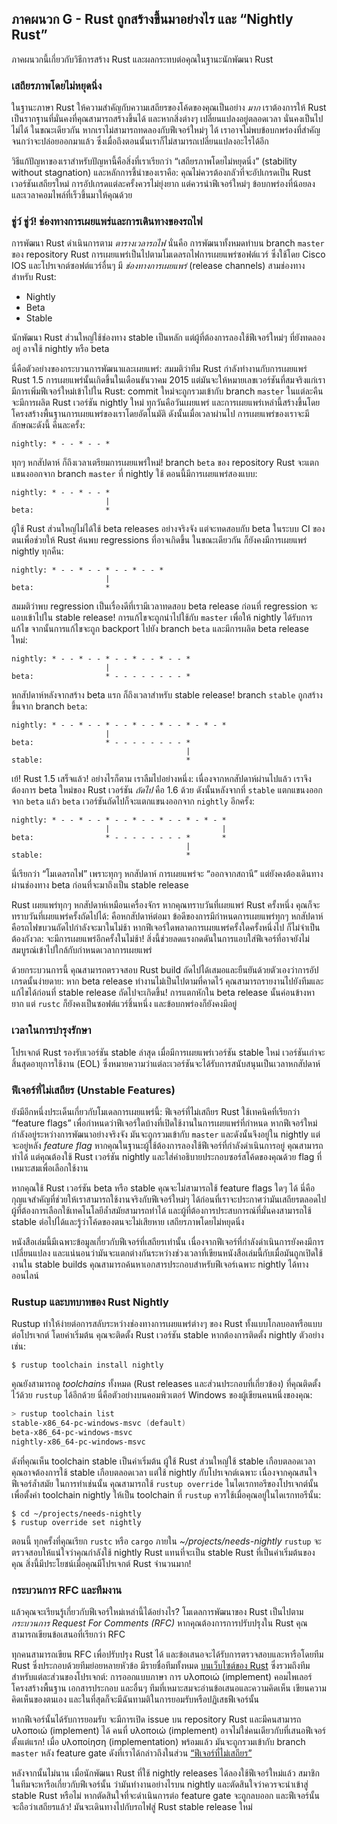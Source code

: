 ## ภาคผนวก G - Rust ถูกสร้างขึ้นมาอย่างไร และ “Nightly Rust”

ภาคผนวกนี้เกี่ยวกับวิธีการสร้าง Rust และผลกระทบต่อคุณในฐานะนักพัฒนา Rust

### เสถียรภาพโดยไม่หยุดนิ่ง

ในฐานะภาษา Rust ให้ความสำคัญกับความเสถียรของโค้ดของคุณเป็นอย่าง _มาก_ เราต้องการให้ Rust เป็นรากฐานที่มั่นคงที่คุณสามารถสร้างขึ้นได้ และหากสิ่งต่างๆ เปลี่ยนแปลงอยู่ตลอดเวลา นั่นคงเป็นไปไม่ได้ ในขณะเดียวกัน หากเราไม่สามารถทดลองกับฟีเจอร์ใหม่ๆ ได้ เราอาจไม่พบข้อบกพร่องที่สำคัญจนกว่าจะปล่อยออกมาแล้ว ซึ่งเมื่อถึงตอนนั้นเราก็ไม่สามารถเปลี่ยนแปลงอะไรได้อีก

วิธีแก้ปัญหาของเราสำหรับปัญหานี้คือสิ่งที่เราเรียกว่า “เสถียรภาพโดยไม่หยุดนิ่ง” (stability without stagnation) และหลักการชี้นำของเราคือ: คุณไม่ควรต้องกลัวที่จะอัปเกรดเป็น Rust เวอร์ชันเสถียรใหม่ การอัปเกรดแต่ละครั้งควรไม่ยุ่งยาก แต่ควรนำฟีเจอร์ใหม่ๆ ข้อบกพร่องที่น้อยลง และเวลาคอมไพล์ที่เร็วขึ้นมาให้คุณด้วย

### ชู่ว์ ชู่ว์! ช่องทางการเผยแพร่และการเดินทางของรถไฟ

การพัฒนา Rust ดำเนินการตาม _ตารางเวลารถไฟ_ นั่นคือ การพัฒนาทั้งหมดทำบน branch `master` ของ repository Rust การเผยแพร่เป็นไปตามโมเดลรถไฟการเผยแพร่ซอฟต์แวร์ ซึ่งใช้โดย Cisco IOS และโปรเจกต์ซอฟต์แวร์อื่นๆ มี _ช่องทางการเผยแพร่_ (release channels) สามช่องทางสำหรับ Rust:

- Nightly
- Beta
- Stable

นักพัฒนา Rust ส่วนใหญ่ใช้ช่องทาง stable เป็นหลัก แต่ผู้ที่ต้องการลองใช้ฟีเจอร์ใหม่ๆ ที่ยังทดลองอยู่ อาจใช้ nightly หรือ beta

นี่คือตัวอย่างของกระบวนการพัฒนาและเผยแพร่: สมมติว่าทีม Rust กำลังทำงานกับการเผยแพร่ Rust 1.5 การเผยแพร่นั้นเกิดขึ้นในเดือนธันวาคม 2015 แต่มันจะให้หมายเลขเวอร์ชันที่สมจริงแก่เรา มีการเพิ่มฟีเจอร์ใหม่เข้าไปใน Rust: commit ใหม่จะถูกรวมเข้ากับ branch `master` ในแต่ละคืน จะมีการผลิต Rust เวอร์ชัน nightly ใหม่ ทุกวันคือวันเผยแพร่ และการเผยแพร่เหล่านี้สร้างขึ้นโดยโครงสร้างพื้นฐานการเผยแพร่ของเราโดยอัตโนมัติ ดังนั้นเมื่อเวลาผ่านไป การเผยแพร่ของเราจะมีลักษณะดังนี้ คืนละครั้ง:

```text
nightly: * - - * - - *
```

ทุกๆ หกสัปดาห์ ก็ถึงเวลาเตรียมการเผยแพร่ใหม่! branch `beta` ของ repository Rust จะแตกแขนงออกจาก branch `master` ที่ nightly ใช้ ตอนนี้มีการเผยแพร่สองแบบ:

```text
nightly: * - - * - - *
                     |
beta:                *
```

ผู้ใช้ Rust ส่วนใหญ่ไม่ได้ใช้ beta releases อย่างจริงจัง แต่จะทดสอบกับ beta ในระบบ CI ของตนเพื่อช่วยให้ Rust ค้นพบ regressions ที่อาจเกิดขึ้น ในขณะเดียวกัน ก็ยังคงมีการเผยแพร่ nightly ทุกคืน:

```text
nightly: * - - * - - * - - * - - *
                     |
beta:                *
```

สมมติว่าพบ regression เป็นเรื่องดีที่เรามีเวลาทดสอบ beta release ก่อนที่ regression จะแอบเข้าไปใน stable release! การแก้ไขจะถูกนำไปใช้กับ `master` เพื่อให้ nightly ได้รับการแก้ไข จากนั้นการแก้ไขจะถูก backport ไปยัง branch `beta` และมีการผลิต beta release ใหม่:

```text
nightly: * - - * - - * - - * - - * - - *
                     |
beta:                * - - - - - - - - *
```

หกสัปดาห์หลังจากสร้าง beta แรก ก็ถึงเวลาสำหรับ stable release! branch `stable` ถูกสร้างขึ้นจาก branch `beta`:

```text
nightly: * - - * - - * - - * - - * - - * - * - *
                     |
beta:                * - - - - - - - - *
                                       |
stable:                                *
```

เย้! Rust 1.5 เสร็จแล้ว! อย่างไรก็ตาม เราลืมไปอย่างหนึ่ง: เนื่องจากหกสัปดาห์ผ่านไปแล้ว เราจึงต้องการ beta ใหม่ของ Rust เวอร์ชัน _ถัดไป_ คือ 1.6 ด้วย ดังนั้นหลังจากที่ `stable` แตกแขนงออกจาก `beta` แล้ว `beta` เวอร์ชันถัดไปก็จะแตกแขนงออกจาก `nightly` อีกครั้ง:

```text
nightly: * - - * - - * - - * - - * - - * - * - *
                     |                         |
beta:                * - - - - - - - - *       *
                                       |
stable:                                *
```

นี่เรียกว่า “โมเดลรถไฟ” เพราะทุกๆ หกสัปดาห์ การเผยแพร่จะ “ออกจากสถานี” แต่ยังคงต้องเดินทางผ่านช่องทาง beta ก่อนที่จะมาถึงเป็น stable release

Rust เผยแพร่ทุกๆ หกสัปดาห์เหมือนเครื่องจักร หากคุณทราบวันที่เผยแพร่ Rust ครั้งหนึ่ง คุณก็จะทราบวันที่เผยแพร่ครั้งถัดไปได้: คือหกสัปดาห์ต่อมา ข้อดีของการมีกำหนดการเผยแพร่ทุกๆ หกสัปดาห์คือรถไฟขบวนถัดไปกำลังจะมาในไม่ช้า หากฟีเจอร์ใดพลาดการเผยแพร่ครั้งใดครั้งหนึ่งไป ก็ไม่จำเป็นต้องกังวล: จะมีการเผยแพร่อีกครั้งในไม่ช้า! สิ่งนี้ช่วยลดแรงกดดันในการแอบใส่ฟีเจอร์ที่อาจยังไม่สมบูรณ์เข้าไปใกล้กับกำหนดเวลาการเผยแพร่

ด้วยกระบวนการนี้ คุณสามารถตรวจสอบ Rust build ถัดไปได้เสมอและยืนยันด้วยตัวเองว่าการอัปเกรดนั้นง่ายดาย: หาก beta release ทำงานไม่เป็นไปตามที่คาดไว้ คุณสามารถรายงานไปยังทีมและแก้ไขได้ก่อนที่ stable release ถัดไปจะเกิดขึ้น! การแตกหักใน beta release นั้นค่อนข้างหายาก แต่ `rustc` ก็ยังคงเป็นซอฟต์แวร์ชิ้นหนึ่ง และข้อบกพร่องก็ยังคงมีอยู่

### เวลาในการบำรุงรักษา

โปรเจกต์ Rust รองรับเวอร์ชัน stable ล่าสุด เมื่อมีการเผยแพร่เวอร์ชัน stable ใหม่ เวอร์ชันเก่าจะสิ้นสุดอายุการใช้งาน (EOL) ซึ่งหมายความว่าแต่ละเวอร์ชันจะได้รับการสนับสนุนเป็นเวลาหกสัปดาห์

### ฟีเจอร์ที่ไม่เสถียร (Unstable Features)

ยังมีอีกหนึ่งประเด็นเกี่ยวกับโมเดลการเผยแพร่นี้: ฟีเจอร์ที่ไม่เสถียร Rust ใช้เทคนิคที่เรียกว่า “feature flags” เพื่อกำหนดว่าฟีเจอร์ใดบ้างที่เปิดใช้งานในการเผยแพร่ที่กำหนด หากฟีเจอร์ใหม่กำลังอยู่ระหว่างการพัฒนาอย่างจริงจัง มันจะถูกรวมเข้ากับ `master` และดังนั้นจึงอยู่ใน nightly แต่จะอยู่หลัง _feature flag_ หากคุณในฐานะผู้ใช้ต้องการลองใช้ฟีเจอร์ที่กำลังดำเนินการอยู่ คุณสามารถทำได้ แต่คุณต้องใช้ Rust เวอร์ชัน nightly และใส่คำอธิบายประกอบซอร์สโค้ดของคุณด้วย flag ที่เหมาะสมเพื่อเลือกใช้งาน

หากคุณใช้ Rust เวอร์ชัน beta หรือ stable คุณจะไม่สามารถใช้ feature flags ใดๆ ได้ นี่คือกุญแจสำคัญที่ช่วยให้เราสามารถใช้งานจริงกับฟีเจอร์ใหม่ๆ ได้ก่อนที่เราจะประกาศว่ามันเสถียรตลอดไป ผู้ที่ต้องการเลือกใช้เทคโนโลยีล้ำสมัยสามารถทำได้ และผู้ที่ต้องการประสบการณ์ที่มั่นคงสามารถใช้ stable ต่อไปได้และรู้ว่าโค้ดของตนจะไม่เสียหาย เสถียรภาพโดยไม่หยุดนิ่ง

หนังสือเล่มนี้มีเฉพาะข้อมูลเกี่ยวกับฟีเจอร์ที่เสถียรเท่านั้น เนื่องจากฟีเจอร์ที่กำลังดำเนินการยังคงมีการเปลี่ยนแปลง และแน่นอนว่ามันจะแตกต่างกันระหว่างช่วงเวลาที่เขียนหนังสือเล่มนี้กับเมื่อมันถูกเปิดใช้งานใน stable builds คุณสามารถค้นหาเอกสารประกอบสำหรับฟีเจอร์เฉพาะ nightly ได้ทางออนไลน์

### Rustup และบทบาทของ Rust Nightly

Rustup ทำให้ง่ายต่อการสลับระหว่างช่องทางการเผยแพร่ต่างๆ ของ Rust ทั้งแบบโกลบอลหรือแบบต่อโปรเจกต์ โดยค่าเริ่มต้น คุณจะติดตั้ง Rust เวอร์ชัน stable หากต้องการติดตั้ง nightly ตัวอย่างเช่น:

```console
$ rustup toolchain install nightly
```

คุณยังสามารถดู _toolchains_ ทั้งหมด (Rust releases และส่วนประกอบที่เกี่ยวข้อง) ที่คุณติดตั้งไว้ด้วย `rustup` ได้อีกด้วย นี่คือตัวอย่างบนคอมพิวเตอร์ Windows ของผู้เขียนคนหนึ่งของคุณ:

```powershell
> rustup toolchain list
stable-x86_64-pc-windows-msvc (default)
beta-x86_64-pc-windows-msvc
nightly-x86_64-pc-windows-msvc
```

ดังที่คุณเห็น toolchain stable เป็นค่าเริ่มต้น ผู้ใช้ Rust ส่วนใหญ่ใช้ stable เกือบตลอดเวลา คุณอาจต้องการใช้ stable เกือบตลอดเวลา แต่ใช้ nightly กับโปรเจกต์เฉพาะ เนื่องจากคุณสนใจฟีเจอร์ล้ำสมัย ในการทำเช่นนั้น คุณสามารถใช้ `rustup override` ในไดเรกทอรีของโปรเจกต์นั้นเพื่อตั้งค่า toolchain nightly ให้เป็น toolchain ที่ `rustup` ควรใช้เมื่อคุณอยู่ในไดเรกทอรีนั้น:

```console
$ cd ~/projects/needs-nightly
$ rustup override set nightly
```

ตอนนี้ ทุกครั้งที่คุณเรียก `rustc` หรือ `cargo` ภายใน _~/projects/needs-nightly_ `rustup` จะตรวจสอบให้แน่ใจว่าคุณกำลังใช้ nightly Rust แทนที่จะเป็น stable Rust ที่เป็นค่าเริ่มต้นของคุณ สิ่งนี้มีประโยชน์เมื่อคุณมีโปรเจกต์ Rust จำนวนมาก!

### กระบวนการ RFC และทีมงาน

แล้วคุณจะเรียนรู้เกี่ยวกับฟีเจอร์ใหม่เหล่านี้ได้อย่างไร? โมเดลการพัฒนาของ Rust เป็นไปตาม _กระบวนการ Request For Comments (RFC)_ หากคุณต้องการการปรับปรุงใน Rust คุณสามารถเขียนข้อเสนอที่เรียกว่า RFC

ทุกคนสามารถเขียน RFC เพื่อปรับปรุง Rust ได้ และข้อเสนอจะได้รับการตรวจสอบและหารือโดยทีม Rust ซึ่งประกอบด้วยทีมย่อยหลายหัวข้อ มีรายชื่อทีมทั้งหมด [บนเว็บไซต์ของ Rust](https://www.rust-lang.org/governance) ซึ่งรวมถึงทีมสำหรับแต่ละส่วนของโปรเจกต์: การออกแบบภาษา การ υλοποιώ (implement) คอมไพเลอร์ โครงสร้างพื้นฐาน เอกสารประกอบ และอื่นๆ ทีมที่เหมาะสมจะอ่านข้อเสนอและความคิดเห็น เขียนความคิดเห็นของตนเอง และในที่สุดก็จะมีฉันทามติในการยอมรับหรือปฏิเสธฟีเจอร์นั้น

หากฟีเจอร์นั้นได้รับการยอมรับ จะมีการเปิด issue บน repository Rust และมีคนสามารถ υλοποιώ (implement) ได้ คนที่ υλοποιώ (implement) อาจไม่ใช่คนเดียวกับที่เสนอฟีเจอร์ตั้งแต่แรก! เมื่อ υλοποίηση (implementation) พร้อมแล้ว มันจะถูกรวมเข้ากับ branch `master` หลัง feature gate ดังที่เราได้กล่าวถึงในส่วน [“ฟีเจอร์ที่ไม่เสถียร”](#unstable-features)<!-- ignore -->

หลังจากนั้นไม่นาน เมื่อนักพัฒนา Rust ที่ใช้ nightly releases ได้ลองใช้ฟีเจอร์ใหม่แล้ว สมาชิกในทีมจะหารือเกี่ยวกับฟีเจอร์นั้น ว่ามันทำงานอย่างไรบน nightly และตัดสินใจว่าควรจะนำเข้าสู่ stable Rust หรือไม่ หากตัดสินใจที่จะดำเนินการต่อ feature gate จะถูกลบออก และฟีเจอร์นั้นจะถือว่าเสถียรแล้ว! มันจะเดินทางไปกับรถไฟสู่ Rust stable release ใหม่
